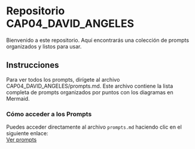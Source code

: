 # Repositorio CAP04_DAVID_ANGELES
Bienvenido a este repositorio. Aquí encontrarás una colección de prompts organizados y listos para usar.

## Instrucciones

Para ver todos los prompts, dirígete al archivo CAP04_DAVID_ANGELES/prompts.md. Este archivo contiene la lista completa de prompts organizados por puntos con los diagramas en Mermaid.

### Cómo acceder a los Prompts
Puedes acceder directamente al archivo `prompts.md` haciendo clic en el siguiente enlace:  
[Ver prompts](https://github.com/davidarsi/CAP04_DAVID_ANGELES/blob/master/prompts.md)
